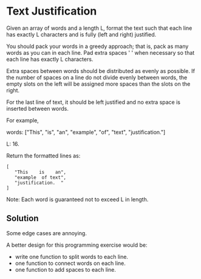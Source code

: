 # Text Justification

Given an array of words and a length L, format the text such that each line has exactly L characters and is fully (left and right) justified.

You should pack your words in a greedy approach; that is, pack as many words as you can in each line. Pad extra spaces ' ' when necessary so that each line has exactly L characters.

Extra spaces between words should be distributed as evenly as possible. If the number of spaces on a line do not divide evenly between words, the empty slots on the left will be assigned more spaces than the slots on the right.

For the last line of text, it should be left justified and no extra space is inserted between words.

For example,

words: ["This", "is", "an", "example", "of", "text", "justification."]

L: 16.

Return the formatted lines as:

    [
       "This    is    an",
       "example  of text",
       "justification.  "
    ]

Note: Each word is guaranteed not to exceed L in length.

## Solution

Some edge cases are annoying.

A better design for this programming exercise would be:
- write one function to split words to each line.
- one function to connect words on each line.
- one function to add spaces to each line.
